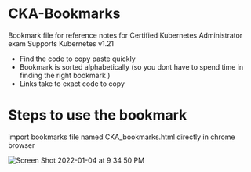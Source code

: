# CKA-Bookmarks
Bookmark file for reference notes for Certified Kubernetes Administrator exam Supports Kubernetes v1.21
- Find the code to copy paste quickly
- Bookmark is sorted alphabetically (so you dont have to spend time in finding the right bookmark )
- Links take to exact code to copy


# Steps to use the bookmark

import bookmarks file named CKA_bookmarks.html directly in chrome browser

![Screen Shot 2022-01-04 at 9 34 50 PM](https://user-images.githubusercontent.com/14129300/148165759-c49cd2e1-bdd6-413f-a042-098fd182537a.png)
